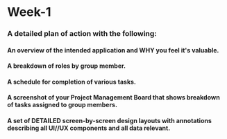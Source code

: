 # Week-1

### A detailed plan of action with the following:
#### An overview of the intended application and WHY you feel it's valuable.
#### A breakdown of roles by group member.
#### A schedule for completion of various tasks.
#### A screenshot of your Project Management Board that shows breakdown of tasks assigned to group members.
#### A set of DETAILED screen-by-screen design layouts with annotations describing all UI//UX components and all data relevant.

